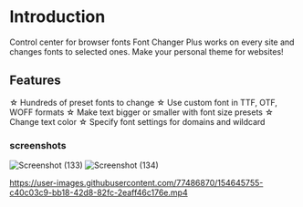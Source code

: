 # Introduction

Control center for browser fonts
Font Changer Plus works on every site and changes fonts to selected ones. Make your personal theme for websites!

## Features

☆ Hundreds of preset fonts to change
☆ Use custom font in TTF, OTF, WOFF formats
☆ Make text bigger or smaller with font size presets
☆ Change text color
☆ Specify font settings for domains and wildcard

### screenshots

![Screenshot (133)](https://user-images.githubusercontent.com/77486870/154645048-62a64ae9-6fda-497d-885a-4ec7e9d77702.png)
![Screenshot (134)](https://user-images.githubusercontent.com/77486870/154645055-405578c2-5063-4885-accd-58aa6422b774.png)


https://user-images.githubusercontent.com/77486870/154645755-c40c03c9-bb18-42d8-82fc-2eaff46c176e.mp4

